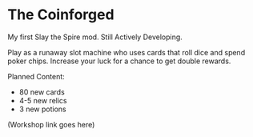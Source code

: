 # The Coinforged

My first Slay the Spire mod. Still Actively Developing. 

Play as a runaway slot machine who uses cards that roll dice and spend poker chips. Increase your luck for a chance to get double rewards.

Planned Content:
- 80 new cards
- 4-5 new relics
- 3 new potions

(Workshop link goes here)
